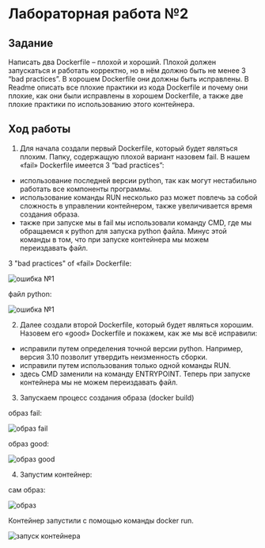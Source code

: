 # Лабораторная работа №2

## Задание

Написать два Dockerfile – плохой и хороший. Плохой должен запускаться и работать корректно, но в нём должно быть не менее 3 “bad practices”. В хорошем Dockerfile они должны быть исправлены. В Readme описать все плохие практики из кода Dockerfile и почему они плохие, как они были исправлены в хорошем Dockerfile, а также две плохие практики по использованию этого контейнера.

## Ход работы

1)  Для начала создали первый Dockerfile, который будет являться плохим. Папку, содержащую плохой вариант назовем fail.
В нашем «fail» Dockerfile имеется 3 “bad practices”:
- использование последней версии python, так как могут нестабильно работать все компоненты программы.
- использование команды RUN несколько раз может повлечь за собой сложность в управлении контейнером, также увеличивается время создания образа.
- также при запуске мы в fail мы использовали команду CMD, где мы обращаемся к python для запуска python файла. Минус этой команды в том, что при запуске контейнера мы можем переиздавать файл.
  
3 "bad practices" of «fail» Dockerfile:

![ошибка №1](https://github.com/V1lou/Clouds/blob/main/LAB%20№2/fail/1.jpg)

файл python:

![ошибка №1](https://github.com/V1lou/Clouds/blob/main/LAB%20№2/fail/2.jpg)



2)  Далее создали второй Dockerfile, который будет являться хорошим.
Назовем его «good» Dockerfile и покажем, как же мы всё исправили:
- исправили путем определения точной версии python. Например, версия 3.10 позволит утвердить неизменность сборки.
- исправили путем использования только одной команды RUN. 
- здесь CMD заменили на команду ENTRYPOINT. Теперь при запуске контейнера мы не можем переиздавать файл.

3) Запускаем процесс создания образа (docker build)

образ fail:

![образ fail](https://github.com/V1lou/Clouds/blob/main/LAB%20№2/fail/4.jpg)

образ good:

![образ good](https://github.com/V1lou/Clouds/blob/main/LAB%20№2/good/5.jpg)

4)  Запустим контейнер:
   
сам образ:

![образ](https://github.com/V1lou/Clouds/blob/main/LAB%20№2/good/7.jpg)

Контейнер запустили с помощью команды docker run.

![запуск контейнера](https://github.com/V1lou/Clouds/blob/main/LAB%20№2/good/6.jpg)
